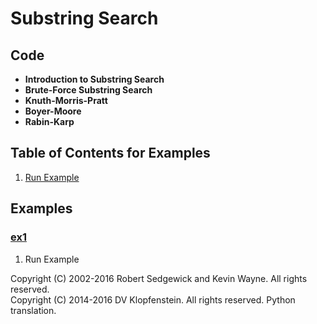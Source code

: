 # Substring Search

## Code
  * **Introduction to Substring Search**
  * **Brute-Force Substring Search**
  * **Knuth-Morris-Pratt**
  * **Boyer-Moore**
  * **Rabin-Karp**

## Table of Contents for Examples
  1. [Run Example](#ex1)

## Examples 
### [ex1](#table-of-contents-for-examples)
1. Run Example

Copyright (C) 2002-2016 Robert Sedgewick and Kevin Wayne.  All rights reserved.    
Copyright (C) 2014-2016 DV Klopfenstein. All rights reserved. Python translation.
